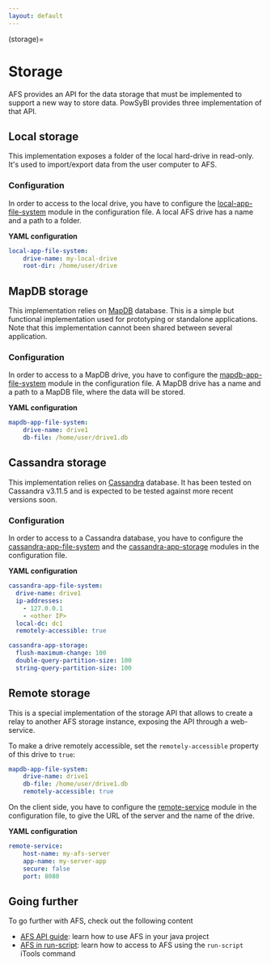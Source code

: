 ```yaml
---
layout: default
---
```


(storage)=
# Storage
AFS provides an API for the data storage that must be implemented to support a new way to store data. PowSyBl provides three implementation of that API.

## Local storage
This implementation exposes a folder of the local hard-drive in read-only. It's used to import/export data from the user computer to AFS.

### Configuration
In order to access to the local drive, you have to configure the [local-app-file-system](../configuration/local-app-file-system.md) module in the configuration file. A local AFS drive has a name and a path to a folder. 

**YAML configuration**
```yaml
local-app-file-system:
    drive-name: my-local-drive
    root-dir: /home/user/drive
```

## MapDB storage
This implementation relies on [MapDB](http://www.mapdb.org/) database. This is a simple but functional implementation used for prototyping or standalone applications. Note that this implementation cannot been shared between several application.

### Configuration
In order to access to a MapDB drive, you have to configure the [mapdb-app-file-system](../configuration/mapdb-app-file-system.md) module in the configuration file. A MapDB drive has a name and a path to a MapDB file, where the data will be stored.

**YAML configuration**
```yaml
mapdb-app-file-system:
    drive-name: drive1
    db-file: /home/user/drive1.db
```

## Cassandra storage
This implementation relies on [Cassandra](https://cassandra.apache.org/) database. It has been
tested on Cassandra v3.11.5 and is expected to be tested against more recent versions soon.

### Configuration
In order to access to a Cassandra database, you have to configure the 
[cassandra-app-file-system](../configuration/cassandra-app-file-system.md) and the
[cassandra-app-storage](../configuration/cassandra-app-storage.md)
modules in the configuration file.

**YAML configuration**
```yaml
cassandra-app-file-system:
  drive-name: drive1
  ip-addresses:
    - 127.0.0.1
    - <other IP>
  local-dc: dc1
  remotely-accessible: true

cassandra-app-storage:
  flush-maximum-change: 100
  double-query-partition-size: 100
  string-query-partition-size: 100
```

## Remote storage
This is a special implementation of the storage API that allows to create a relay to another AFS storage instance, exposing the API through a web-service.

To make a drive remotely accessible, set the `remotely-accessible` property of this drive to `true`:
```yaml
mapdb-app-file-system:
    drive-name: drive1
    db-file: /home/user/drive1.db
    remotely-accessible: true
```

On the client side, you have to configure the [remote-service](../configuration/remote-service.md) module in the configuration file, to give the URL of the server and the name of the drive.

**YAML configuration**
```yaml
remote-service:
    host-name: my-afs-server
    app-name: my-server-app
    secure: false
    port: 8080
```

## Going further
To go further with AFS, check out the following content
- [AFS API guide](../api/api_afs.md): learn how to use AFS in your java project
- [AFS in run-script](../itools/run-script.md#access-to-afs): learn how to access to AFS using the `run-script` iTools command 
